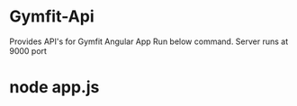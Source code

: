 # Gymfit-Api
Provides  API's for  Gymfit  Angular App
Run below command. Server runs at 9000 port

# node app.js
